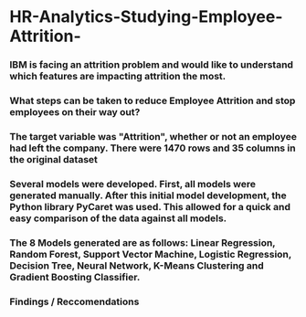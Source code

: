 # HR-Analytics-Studying-Employee-Attrition-

### IBM is facing an attrition problem and would like to understand which features are impacting attrition the most.

### What steps can be taken to reduce Employee Attrition and stop employees on their way out?

### The target variable was "Attrition", whether or not an employee had left the company. There were 1470 rows and 35 columns in the original dataset

### Several models were developed. First, all models were generated manually. After this initial model development, the Python library PyCaret was used. This allowed for a quick and easy comparison of the data against all models. 

### The 8 Models generated are as follows: Linear Regression, Random Forest, Support Vector Machine, Logistic Regression, Decision Tree, Neural Network, K-Means Clustering and Gradient Boosting Classifier.

### Findings / Reccomendations
